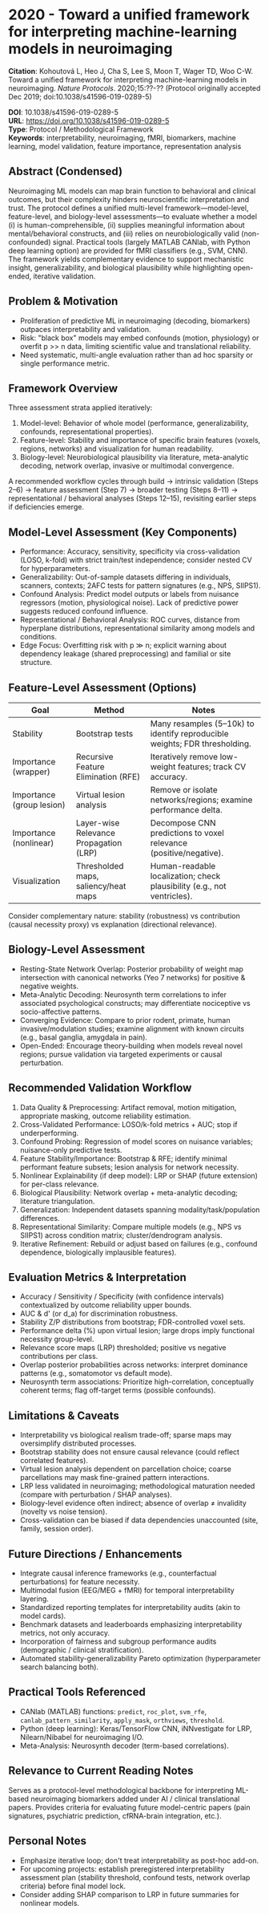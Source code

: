 # 2020 - Toward a unified framework for interpreting machine-learning models in neuroimaging

**Citation**: Kohoutová L, Heo J, Cha S, Lee S, Moon T, Wager TD, Woo C-W. Toward a unified framework for interpreting machine-learning models in neuroimaging. *Nature Protocols*. 2020;15:??-?? (Protocol originally accepted Dec 2019; doi:10.1038/s41596-019-0289-5)

**DOI**: 10.1038/s41596-019-0289-5  
**URL**: https://doi.org/10.1038/s41596-019-0289-5  
**Type**: Protocol / Methodological Framework  
**Keywords**: interpretability, neuroimaging, fMRI, biomarkers, machine learning, model validation, feature importance, representation analysis

## Abstract (Condensed)
Neuroimaging ML models can map brain function to behavioral and clinical outcomes, but their complexity hinders neuroscientific interpretation and trust. The protocol defines a unified multi-level framework—model-level, feature-level, and biology-level assessments—to evaluate whether a model (i) is human-comprehensible, (ii) supplies meaningful information about mental/behavioral constructs, and (iii) relies on neurobiologically valid (non-confounded) signal. Practical tools (largely MATLAB CANlab, with Python deep learning option) are provided for fMRI classifiers (e.g., SVM, CNN). The framework yields complementary evidence to support mechanistic insight, generalizability, and biological plausibility while highlighting open-ended, iterative validation.

## Problem & Motivation
- Proliferation of predictive ML in neuroimaging (decoding, biomarkers) outpaces interpretability and validation.
- Risk: "black box" models may embed confounds (motion, physiology) or overfit p >> n data, limiting scientific value and translational reliability.
- Need systematic, multi-angle evaluation rather than ad hoc sparsity or single performance metric.

## Framework Overview
Three assessment strata applied iteratively:
1. Model-level: Behavior of whole model (performance, generalizability, confounds, representational properties). 
2. Feature-level: Stability and importance of specific brain features (voxels, regions, networks) and visualization for human readability.
3. Biology-level: Neurobiological plausibility via literature, meta-analytic decoding, network overlap, invasive or multimodal convergence.

A recommended workflow cycles through build → intrinsic validation (Steps 2–6) → feature assessment (Step 7) → broader testing (Steps 8–11) → representational / behavioral analyses (Steps 12–15), revisiting earlier steps if deficiencies emerge.

## Model-Level Assessment (Key Components)
- Performance: Accuracy, sensitivity, specificity via cross-validation (LOSO, k-fold) with strict train/test independence; consider nested CV for hyperparameters.
- Generalizability: Out-of-sample datasets differing in individuals, scanners, contexts; 2AFC tests for pattern signatures (e.g., NPS, SIIPS1).
- Confound Analysis: Predict model outputs or labels from nuisance regressors (motion, physiological noise). Lack of predictive power suggests reduced confound influence.
- Representational / Behavioral Analysis: ROC curves, distance from hyperplane distributions, representational similarity among models and conditions.
- Edge Focus: Overfitting risk with p ≫ n; explicit warning about dependency leakage (shared preprocessing) and familial or site structure.

## Feature-Level Assessment (Options)
| Goal | Method | Notes |
|------|--------|-------|
| Stability | Bootstrap tests | Many resamples (5–10k) to identify reproducible weights; FDR thresholding. |
| Importance (wrapper) | Recursive Feature Elimination (RFE) | Iteratively remove low-weight features; track CV accuracy. |
| Importance (group lesion) | Virtual lesion analysis | Remove or isolate networks/regions; examine performance delta. |
| Importance (nonlinear) | Layer-wise Relevance Propagation (LRP) | Decompose CNN predictions to voxel relevance (positive/negative). |
| Visualization | Thresholded maps, saliency/heat maps | Human-readable localization; check plausibility (e.g., not ventricles). |

Consider complementary nature: stability (robustness) vs contribution (causal necessity proxy) vs explanation (directional relevance).

## Biology-Level Assessment
- Resting-State Network Overlap: Posterior probability of weight map intersection with canonical networks (Yeo 7 networks) for positive & negative weights.
- Meta-Analytic Decoding: Neurosynth term correlations to infer associated psychological constructs; may differentiate nociceptive vs socio-affective patterns.
- Converging Evidence: Compare to prior rodent, primate, human invasive/modulation studies; examine alignment with known circuits (e.g., basal ganglia, amygdala in pain). 
- Open-Ended: Encourage theory-building when models reveal novel regions; pursue validation via targeted experiments or causal perturbation.

## Recommended Validation Workflow
1. Data Quality & Preprocessing: Artifact removal, motion mitigation, appropriate masking, outcome reliability estimation.
2. Cross-Validated Performance: LOSO/k-fold metrics + AUC; stop if underperforming.
3. Confound Probing: Regression of model scores on nuisance variables; nuisance-only predictive tests.
4. Feature Stability/Importance: Bootstrap & RFE; identify minimal performant feature subsets; lesion analysis for network necessity.
5. Nonlinear Explainability (if deep model): LRP or SHAP (future extension) for per-class relevance.
6. Biological Plausibility: Network overlap + meta-analytic decoding; literature triangulation.
7. Generalization: Independent datasets spanning modality/task/population differences.
8. Representational Similarity: Compare multiple models (e.g., NPS vs SIIPS1) across condition matrix; cluster/dendrogram analysis.
9. Iterative Refinement: Rebuild or adjust based on failures (e.g., confound dependence, biologically implausible features).

## Evaluation Metrics & Interpretation
- Accuracy / Sensitivity / Specificity (with confidence intervals) contextualized by outcome reliability upper bounds.
- AUC & d' (or d_a) for discrimination robustness.
- Stability Z/P distributions from bootstrap; FDR-controlled voxel sets.
- Performance delta (%) upon virtual lesion; large drops imply functional necessity group-level.
- Relevance score maps (LRP) thresholded; positive vs negative contributions per class.
- Overlap posterior probabilities across networks: interpret dominance patterns (e.g., somatomotor vs default mode).
- Neurosynth term associations: Prioritize high-correlation, conceptually coherent terms; flag off-target terms (possible confounds).

## Limitations & Caveats
- Interpretability vs biological realism trade-off; sparse maps may oversimplify distributed processes.
- Bootstrap stability does not ensure causal relevance (could reflect correlated features).
- Virtual lesion analysis dependent on parcellation choice; coarse parcellations may mask fine-grained pattern interactions.
- LRP less validated in neuroimaging; methodological maturation needed (compare with perturbation / SHAP analyses).
- Biology-level evidence often indirect; absence of overlap ≠ invalidity (novelty vs noise tension).
- Cross-validation can be biased if data dependencies unaccounted (site, family, session order).

## Future Directions / Enhancements
- Integrate causal inference frameworks (e.g., counterfactual perturbations) for feature necessity.
- Multimodal fusion (EEG/MEG + fMRI) for temporal interpretability layering.
- Standardized reporting templates for interpretability audits (akin to model cards).
- Benchmark datasets and leaderboards emphasizing interpretability metrics, not only accuracy.
- Incorporation of fairness and subgroup performance audits (demographic / clinical stratification).
- Automated stability-generalizability Pareto optimization (hyperparameter search balancing both).

## Practical Tools Referenced
- CANlab (MATLAB) functions: `predict`, `roc_plot`, `svm_rfe`, `canlab_pattern_similarity`, `apply_mask`, `orthviews`, `threshold`.
- Python (deep learning): Keras/TensorFlow CNN, iNNvestigate for LRP, Nilearn/Nibabel for neuroimaging I/O.
- Meta-Analysis: Neurosynth decoder (term-based correlations).

## Relevance to Current Reading Notes
Serves as a protocol-level methodological backbone for interpreting ML-based neuroimaging biomarkers added under AI / clinical translational papers. Provides criteria for evaluating future model-centric papers (pain signatures, psychiatric prediction, cfRNA-brain integration, etc.).

## Personal Notes
- Emphasize iterative loop; don't treat interpretability as post-hoc add-on.
- For upcoming projects: establish preregistered interpretability assessment plan (stability threshold, confound tests, network overlap criteria) before final model lock.
- Consider adding SHAP comparison to LRP in future summaries for nonlinear models.
